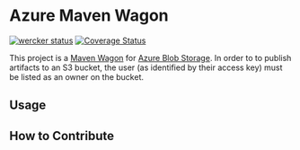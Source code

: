 # Azure Maven Wagon
[![wercker status](https://app.wercker.com/status/8a0a7e4f303936972d5f9e607a516924/s "wercker status")](https://app.wercker.com/project/bykey/8a0a7e4f303936972d5f9e607a516924) [![Coverage Status](https://coveralls.io/repos/github/carlosmiranda/azureblob-maven-wagon/badge.svg?branch=master)](https://coveralls.io/github/carlosmiranda/azureblob-maven-wagon?branch=master)

This project is a [Maven Wagon][wagon] for [Azure Blob Storage][azureblob].  In order to to publish artifacts to an S3 bucket, the user (as identified by their access key) must be listed as an owner on the bucket.

## Usage

## How to Contribute

[azureblob]: https://azure.microsoft.com/en-us/documentation/services/storage/
[wagon]: http://maven.apache.org/wagon/